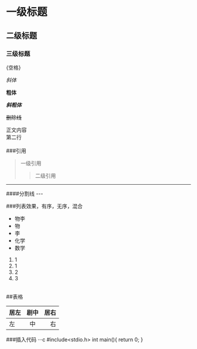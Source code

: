 # 一级标题

## 二级标题

### 三级标题
{空格}<br>

*斜体*

**粗体**

***斜粗体***


~~删除线~~

正文内容<br>
第二行<br><br>
###引用
>一级引用
>>二级引用
---

####分割线 \-\-\-

###列表效果，有序，无序，混合

* 物李
 * 物
 * 李
* 化学
* 数学

1. 1
 1. 1
 2. 2
 3. 3
<br>
##表格

居左|剧中|居右
--|:--:|--:|
左|中|右

###插入代码
···c
	#include<stdio.h>
	int main(){
		return 0;
	}

